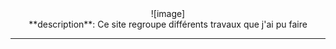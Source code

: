 
<center>
![image]
</center>

<center>
**description**:
Ce site regroupe différents travaux que j'ai pu faire
</center>

---

<!-- ![image]() -->

[image]:https://images-wixmp-ed30a86b8c4ca887773594c2.wixmp.com/f/ffc7f7d5-74a2-42f4-8c91-b53a4c031b51/ddb6x55-5d6a9f1f-715a-48a0-a0e1-9f68930e53ea.jpg/v1/fill/w_100,h_110,q_75,strp/fana_rk_by_ghosuto0_ddb6x55-fullview.jpg?token=eyJ0eXAiOiJKV1QiLCJhbGciOiJIUzI1NiJ9.eyJzdWIiOiJ1cm46YXBwOjdlMGQxODg5ODIyNjQzNzNhNWYwZDQxNWVhMGQyNmUwIiwiaXNzIjoidXJuOmFwcDo3ZTBkMTg4OTgyMjY0MzczYTVmMGQ0MTVlYTBkMjZlMCIsIm9iaiI6W1t7ImhlaWdodCI6Ijw9ODQ5IiwicGF0aCI6IlwvZlwvZmZjN2Y3ZDUtNzRhMi00MmY0LThjOTEtYjUzYTRjMDMxYjUxXC9kZGI2eDU1LTVkNmE5ZjFmLTcxNWEtNDhhMC1hMGUxLTlmNjg5MzBlNTNlYS5qcGciLCJ3aWR0aCI6Ijw9NjAwIn1dXSwiYXVkIjpbInVybjpzZXJ2aWNlOmltYWdlLm9wZXJhdGlvbnMiXX0.F5rkGzAXQitRfeajR661EfG7DHHRG3FvhtbTo3tVyiA